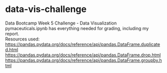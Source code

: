 # data-vis-challenge
Data Bootcamp Week 5 Challenge - Data Visualization  
pymaceuticals.ipynb has everything needed for grading, including my report.  
Resources used:  
https://pandas.pydata.org/docs/reference/api/pandas.DataFrame.duplicated.html  
https://pandas.pydata.org/docs/reference/api/pandas.DataFrame.drop.html  
https://pandas.pydata.org/docs/reference/api/pandas.DataFrame.groupby.html  
